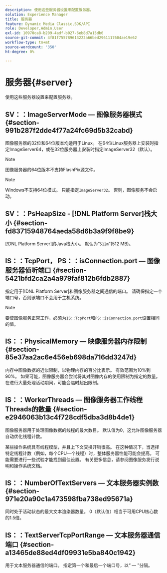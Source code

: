 ```yaml
---
description: 使用这些服务器设置来配置服务器。
solution: Experience Manager
title: 服务器
feature: Dynamic Media Classic,SDK/API
role: Developer,Admin,User
exl-id: 10970ca8-b209-4adf-b027-6eb8d7a15db6
source-git-commit: 4f81f755789613222a66bed2961117604ae19e62
workflow-type: tm+mt
source-wordcount: '350'
ht-degree: 0%

---
```


# 服务器{#server}

使用这些服务器设置来配置服务器。

## SV：：ImageServerMode — 图像服务器模式 {#section-991b287f2dde4f77a24fc69d5b32cabd}

图像服务器的32位和64位版本均适用于Linux。 在64位Linux服务器上安装时指定ImageServer64，或在32位服务器上安装时指定ImageServer32（默认）。

>[!NOTE]
>
>图像服务器的64位版本不支持FlashPix源文件。

>[!NOTE]
>
>Windows不支持64位模式。 只能指定`ImageServer32`。 否则，图像服务不会启动。

## SV：：PsHeapSize - [!DNL Platform Server]栈大小 {#section-fd83715948764aeda58d6b3a9f9f8be9}

[!DNL Platform Server]的Java栈大小。 默认为“`512m`”(512 MB)。

## IS：：TcpPort， PS：：isConnection.port — 图像服务器侦听端口 {#section-5421bfd2ca2a4a979faf812b6fdb2887}

指定用于[!DNL Platform Server]和图像服务器之间通信的端口。 请确保指定一个端口号，否则该端口不会用于主机系统。

>[!NOTE]
>
>要使图像服务正常工作，必须为`IS::TcpPort`和`PS::isConnection.port`设置相同的值。

## IS：：PhysicalMemory — 映像服务器内存限制 {#section-85e37aa2ac6e456eb698da716dd3247d}

内存中图像数据的近似限制，以物理内存的百分比表示。 有效范围为10%到90%。 如果可能，图像服务器会尝试将其对图像内存的使用限制为指定的数量。 在进行大量处理活动期间，可能会临时超出限制。

## IS：：WorkerThreads — 图像服务器工作线程Threads的数量 {#section-e2946063b13c4f728cdf5dba3d8b4de1}

图像服务器用于处理图像数据的线程的最大数目。 默认值为0，这允许图像服务器自动优化线程计数。

某些操作系统具有线程模型，并且上下文交换开销很高。 在这种情况下，当选择特定线程计数（例如，每个CPU一个线程）时，整体服务器性能可能会提高。 可能需要进行一些试验才能找到最佳设置。 有关更多信息，请参阅图像服务发行说明和操作系统文档。

## IS：：NumberOfTextServers — 文本服务器实例数 {#section-971e20a90c1a473598fba738ed95671a}

同时处于活动状态的最大文本渲染器数量。 0（默认值）相当于可用CPU核心数的1.5倍。

## IS：：TextServerTcpPortRange — 文本服务器通信端口 {#section-a13465de88ed4df09931e5ba840c1942}

用于文本服务器通信的端口。 指定第一个和最后一个端口号，以“ — ”分隔。
